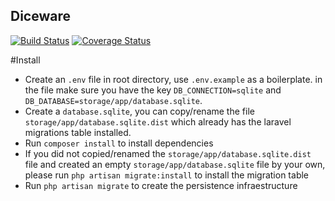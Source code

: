 ## Diceware

[![Build Status](https://travis-ci.org/tecnom1k3/diceware.svg?branch=features%2Fdevelop)](https://travis-ci.org/tecnom1k3/diceware)
[![Coverage Status](https://coveralls.io/repos/tecnom1k3/diceware/badge.svg)](https://coveralls.io/r/tecnom1k3/diceware)

#Install
- Create an `.env` file in root directory, use `.env.example` as a boilerplate.  in the file make sure you have the key `DB_CONNECTION=sqlite` and `DB_DATABASE=storage/app/database.sqlite`.
- Create a `database.sqlite`, you can copy/rename the file `storage/app/database.sqlite.dist` which already has the laravel migrations table installed.
- Run `composer install` to install dependencies
- If you did not copied/renamed the `storage/app/database.sqlite.dist` file and created an empty `storage/app/database.sqlite` file by your own, please run `php artisan migrate:install` to install the migration table
- Run `php artisan migrate` to create the persistence infraestructure
